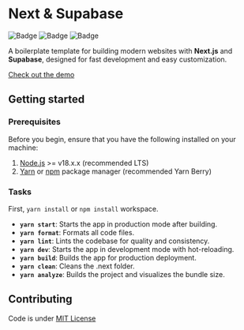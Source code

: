 # Next & Supabase

![Badge](https://img.shields.io/badge/License-MIT-blue)
![Badge](https://img.shields.io/badge/Version-1.0.0-orange)
![Badge](https://img.shields.io/badge/Release-stable-brightgreen)

A boilerplate template for building modern websites with **Next.js** and **Supabase**, designed for fast development and easy customization.

[Check out the demo](https://jrdevhub.github.io/next-supabase)

## Getting started

### Prerequisites

Before you begin, ensure that you have the following installed on your machine:

1. [Node.js](https://nodejs.org/) >= v18.x.x (recommended LTS)
2. [Yarn](https://yarnpkg.com/) or [npm](https://www.npmjs.com/) package manager (recommended Yarn Berry)

### Tasks

First, `yarn install` or `npm install` workspace.

- **`yarn start`**: Starts the app in production mode after building.
- **`yarn format`**: Formats all code files.
- **`yarn lint`**: Lints the codebase for quality and consistency.
- **`yarn dev`**: Starts the app in development mode with hot-reloading.
- **`yarn build`**: Builds the app for production deployment.
- **`yarn clean`**: Cleans the .next folder.
- **`yarn analyze`**: Builds the project and visualizes the bundle size.

## Contributing

Code is under [MIT License](./LICENSE)
